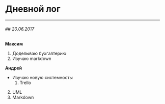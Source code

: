 Дневной лог
===========

---

###### ## 20.06.2017

**Максим**
1. Доделываю бухгалтерию
2. Изучаю markdown

**Андрей**
* Изучаю новую системность:
  1. Trello
2. UML
3. Markdown
